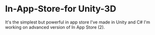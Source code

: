 # In-App-Store-for Unity-3D
 It's the simplest but powerful in app store I've made in Unity and C# 
I'm working on advanced version of In App Store (2).

